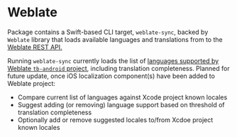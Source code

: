 # Weblate

Package contains a Swift-based CLI target, `weblate-sync`, backed by `Weblate` library that loads available languages and translations from to the [Weblate REST API.](https://docs.weblate.org/en/latest/api.html)


Running `weblate-sync` currently loads the list of [languages supported by Weblate `tb-android` project](https://hosted.weblate.org/projects/tb-android/#languages), including translation completeness. Planned for future update, once iOS localization component(s) have been added to Weblate project:

* Compare current list of languages against Xcode project known locales
* Suggest adding (or removing) language support based on threshold of translation completeness
* Optionally add or remove suggested locales to/from Xcdoe project known locales
